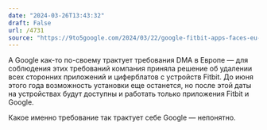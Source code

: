```yaml
---
date: "2024-03-26T13:43:32"
draft: False
url: /4731
source: "https://9to5google.com/2024/03/22/google-fitbit-apps-faces-eu-removal/"
---
```


А Google как-то по-своему трактует требования DMA в Европе — для соблюдения этих требований компания приняла решение об удалении всех сторонних приложений и циферблатов с устройств Fitbit. До июня этого года возможность установки еще останется, но после этой даты на устройствах будут доступны и работать только приложения Fitbit и Google.

Какое именно требование так трактует себе Google — непонятно.

